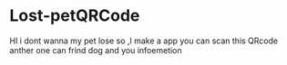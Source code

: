 # Lost-petQRCode
HI i dont wanna my pet lose so  ,I make a app you can scan this QRcode  anther one can frind dog and you infoemetion 

